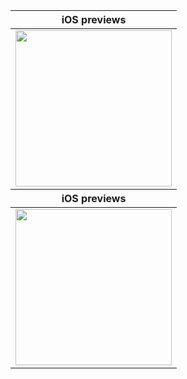 <table>
    <thead>
        <tr>
            <th colspan="2">iOS previews</th>
        </tr>
    </thead>
    <tbody>
        <tr>
            <td><img src='./assets/img/ios react-native/iOS react-native.gif' width='250'/></td>
        </tr>
    </tbody>
    <thead>
        <tr>
            <th colspan="2">iOS previews</th>
        </tr>
    </thead>
    <tbody>
        <tr>
            <td><img src='./assets/img/ios react-native/iOS react-native.gif' width='250'/></td>
        </tr>
    </tbody>
</table>
